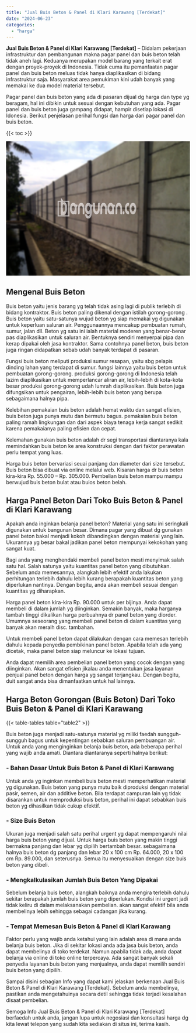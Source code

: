 ```yaml
---
title: "Jual Buis Beton & Panel di Klari Karawang [Terdekat]"
date: "2024-06-23"
categories: 
  - "harga"
---
```


**Jual Buis Beton & Panel di Klari Karawang \[Terdekat\]** – Didalam pekerjaan infrastruktur dan pembangunan makna pagar panel dan buis beton telah tidak aneh lagi. Keduanya merupakan model barang yang terkait erat dengan proyek-proyek di Indonesia. Tidak cuma itu pemanfaatan pagar panel dan buis beton meluas tidak hanya diaplikasikan di bidang infrastruktur saja. Masyarakat area pemukiman kini udah banyak yang memakai ke dua model material tersebut.

Pagar panel dan buis beton yang ada di pasaran dijual dg harga dan type yg beragam, hal ini dibikin untuk sesuai dengan kebutuhan yang ada. Pagar panel dan buis beton juga gampang didapat, hampir disetiap lokasi di Idonesia. Berikut penjelasan perihal fungsi dan harga dari pagar panel dan buis beton.

{{< toc >}}

![Jual Buis Beton & Panel di Klari Karawang [Terdekat]](/images/jual-panel-buis-beton-murah-37.png)

## Mengenal Buis Beton

Buis beton yaitu jenis barang yg telah tidak asing lagi di publik terlebih di bidang kontraktor. Buis beton paling dikenal dengan istilah gorong-gorong . Buis beton yaitu satu-satunya wujud beton yg siap memakai yg digunakan untuk keperluan saluran air. Penggunaannya mencakup pembuatan rumah, sumur, jalan dll. Beton yg satu ini ialah material moderen yang benar-benar pas diaplikasikan untuk saluran air. Bentuknya sendiri menyerpai pipa dan kerap dipakai oleh jasa kontraktor. Sama contohnya panel beton, buis beton juga ringan didapatkan sebab udah banyak terdapat di pasaran.

Fungsi buis beton meliputi produksi sumur resapan, yaitu sbg pelapis dinding lahan yang terdapat di sumur. fungsi lainnya yaitu buis beton untuk pembuatan gorong-gorong. produksi gorong-gorong di Indonesia telah lazim diaplikasikan untuk memperlancar aliran air, lebih-lebih di kota-kota besar produksi gorong-gorong udah lumrah diaplikasikan. Buis beton juga difungsikan untuk pengairan, lebih-lebih buis beton yang berupa sebagaimana halnya pipa.

Kelebihan pemakaian buis beton adalah hemat waktu dan sangat efisien, buis beton juga punya mutu dan bermutu bagus. pemakaian buis beton paling ramah lingkungan dan dari aspek biaya tenaga kerja sangat sedikit karena pemakaianya paling efisien dan cepat.

Kelemahan gunakan buis beton adalah dr segi transportasi diantaranya kala memindahkan buis beton ke area konstruksi dengan dari faktor perawatan perlu tempat yang luas.

Harga buis beton bervariasi seuai panjang dan diameter dari size tersebut. Buis beton bisa dibuat via online melalui web. Kisaran harga dr buis beton kira-kira Rp. 55.000 – Rp. 305.000. Pembelian buis beton mampu mampu berwujud buis beton bulat atau buios beton belah.

## Harga Panel Beton Dari Toko Buis Beton & Panel di Klari Karawang

Apakah anda inginkan belanja panel beton? Material yang satu ini seringkali digunakan untuk bangunan besar. Dimana pagar yang dibuat dg gunakan panel beton bakal menjadi kokoh dibandingkan dengan material yang lain. Ukurannya yg besar bakal jadikan panel beton mempunyai kekokohan yang sangat kuat.

Bagi anda yang menghendaki membeli panel beton mesti menyimak salah satu hal. Salah satunya yaitu kuantitas panel beton yang dibutuhkan. Sebelum anda memesannya, alangkah lebih efektif anda lakukan perhitungan terlebih dahulu lebih kurang berapakah kuantitas beton yang diperlukan nantinya. Dengan begitu, anda akan membeli sesuai dengan kuantitas yg diharapkan.

Harga panel beton kira-kira Rp. 90.000 untuk per bijinya. Anda dapat membeli di dalam jumlah yg diinginkan. Semakin banyak, maka harganya tambah tinggi dikalikan harga perbuahnya dr panel beton yang diorder. Umumnya seseorang yang membeli panel beton di dalam kuantitas yang banyak akan meraih disc. tambahan.

Untuk membeli panel beton dapat dilakukan dengan cara memesan terlebih dahulu kepada penyedia pembikinan panel beton. Apabila telah ada yang dicetak, maka panel beton siap meluncur ke lokasi tujuan.

Anda dapat memilih area pembelian panel beton yang cocok dengan yang diinginkan. Akan sangat efisien jikalau anda menentukan jasa layanan penjual panel beton dengan harga yg sangat terjangkau. Dengan begitu, duit sangat anda bisa dimanfaatkan untuk hal lainnya.

## Harga Beton Gorongan (Buis Beton) Dari Toko Buis Beton & Panel di Klari Karawang

{{< table-tables table="table2" >}}

Buis beton juga menjadi satu-satunya material yg miliki faedah sungguh-sungguh bagus untuk kepentingan sebabkan saluran pembuangan air. Untuk anda yang menginginkan belanja buis beton, ada beberapa perihal yang wajib anda amati. Diantara diantaranya seperti halnya berikut:

### \- Bahan Dasar Untuk Buis Beton & Panel di Klari Karawang

Untuk anda yg inginkan membeli buis beton mesti memperhatikan material yg digunakan. Buis beton yang punya mutu baik diproduksi dengan material pasir, semen, air dan additive beton. Bila terdapat campuran lain yg tidak disarankan untuk memproduksi buis beton, perihal ini dapat sebabkan buis beton yg dihasilkan tidak cukup efektif.

### \- Size Buis Beton

Ukuran juga menjadi salah satu perihal urgent yg dapat mempengaruhi nilai harga buis beton yang dijual. Untuk harga buis beton yang makin tinggi bermakna panjang dan lebar yg dipilih bertambah besar. sebagaimana halnya buis beton dg panjang dan lebar 20 x 100 cm Rp. 64.000, 20 x 100 cm Rp. 89.000, dan seterusnya. Semua itu menyesuaikan dengan size buis beton yang dibeli.

### \- Mengkalkulasikan Jumlah Buis Beton Yang Dipakai

Sebelum belanja buis beton, alangkah baiknya anda mengira terlebih dahulu sekitar berapakah jumlah buis beton yang diperlukan. Kondisi ini urgent jadi tidak keliru di dalam melaksanakan pembelian. akan sangat efektif bila anda membelinya lebih sehingga sebagai cadangan jika kurang.

### \- Tempat Memesan Buis Beton & Panel di Klari Karawang

Faktor perlu yang wajib anda ketahui yang lain adalah area di mana anda belanja buis beton. Jika di sekitar lokasi anda ada jasa buis beton, anda dapat membelinya di toko terdekat. Namun apabila tidak ada, anda dapat belanja via online di toko online terpercaya. Ada sangat banyak sekali penyedia layanan buis beton yang menjualnya, anda dapat memilih sendiri buis beton yang dipilih.

Sampai disini sebagian Info yang dapat kami jelaskan berkenaan Jual Buis Beton & Panel di Klari Karawang \[Terdekat\]. Sebelum anda membelinya, pastikan anda mengetahuinya secara detil sehingga tidak terjadi kesalahan disaat pembelian.

Semoga Info Jual Buis Beton & Panel di Klari Karawang \[Terdekat\] berfaedah untuk anda, jangan lupa untuk negosiasi dan konsultasi harga dg kita lewat telepon yang sudah kita sediakan di situs ini, terima kasih.
